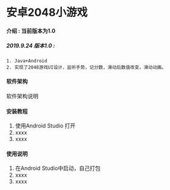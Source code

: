# 安卓2048小游戏

#### 介绍 : 当前版本为1.0
##### 2019.9.24  版本1.0 :
	1. Java+Android
	2. 实现了2048游戏UI设计，监听手势，记分数，滑动后数值改变，滑动动画。


#### 软件架构
软件架构说明


#### 安装教程

1. 使用Android Studio 打开
2. xxxx
3. xxxx

#### 使用说明

1. 在Android Studio中启动，自己打包
2. xxxx
3. xxxx

